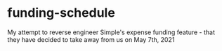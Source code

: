 # funding-schedule
My attempt to reverse engineer Simple's expense funding feature - that they have decided to take away from us on May 7th, 2021
